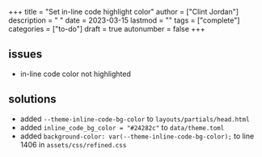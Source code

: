 +++
title = "Set in-line code highlight color"
author = ["Clint Jordan"]
description = " "
date = 2023-03-15
lastmod = ""
tags = ["complete"]
categories = ["to-do"]
draft = true
autonumber = false
+++

## issues
* in-line code color not highlighted

## solutions
* added `--theme-inline-code-bg-color` to `layouts/partials/head.html`
* added `inline_code_bg_color = "#24282c"` to `data/theme.toml` 
* added `background-color: var(--theme-inline-code-bg-color);` to line 1406 in `assets/css/refined.css`

